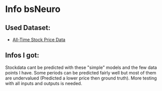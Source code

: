 # Info bsNeuro

## Used Dataset:
- [All-Time Stock Price Data](https://www.kaggle.com/datasets/hchsmost/test-dataset/data)


## Infos I got:

Stockdata cant be predicted with these "simple" models and the few data points I have.
Some periods can be predicted fairly well but most of them are undervalued (Predicted a lower price then ground truth).
More testing with all inputs and outputs is needed.